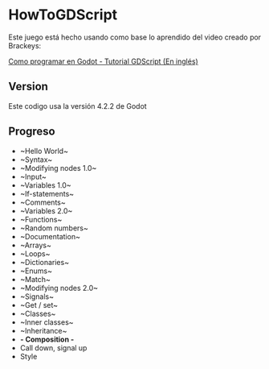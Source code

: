 # HowToGDScript

Este juego está hecho usando como base lo aprendido del video creado por Brackeys:

[Como programar en Godot - Tutorial GDScript (En inglés)](https://youtu.be/e1zJS31tr88?si=rroC-wdmowP-2XvF)

## Version

Este codigo usa la versión 4.2.2 de Godot

## Progreso

- ~Hello World~
- ~Syntax~
- ~Modifying nodes 1.0~
- ~Input~
- ~Variables 1.0~
- ~If-statements~
- ~Comments~
- ~Variables 2.0~
- ~Functions~
- ~Random numbers~
- ~Documentation~
- ~Arrays~
- ~Loops~
- ~Dictionaries~
- ~Enums~
- ~Match~
- ~Modifying nodes 2.0~
- ~Signals~
- ~Get / set~
- ~Classes~
- ~Inner classes~
- ~Inheritance~
- **- Composition -**
- Call down, signal up
- Style
